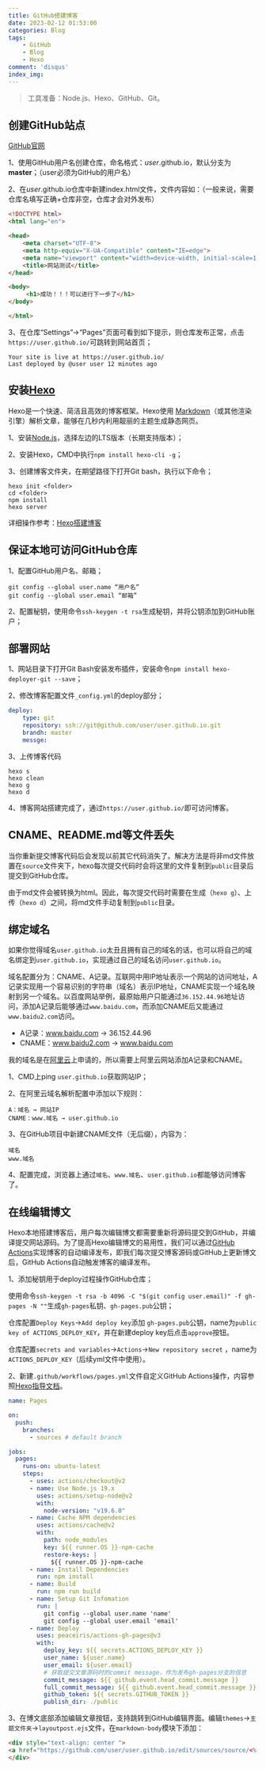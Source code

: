```yaml
---
title: GitHub搭建博客
date: 2023-02-12 01:53:00
categories: Blog
tags:
    - GitHub
    - Blog
    - Hexo
comment: 'disqus'
index_img:
---
```


<blockquote alt="success"><p>
    工具准备：Node.js、Hexo、GitHub、Git。
    </p></blockquote>

## 创建GitHub站点

[GitHub官网](https://github.com/)

1、使用GitHub用户名创建仓库，命名格式：*user*.github.io，默认分支为**master**；（user必须为GitHub的用户名）

2、在*user*.github.io仓库中新建index.html文件，文件内容如：（一般来说，需要仓库名填写正确+仓库非空，仓库才会对外发布）

```html
<!DOCTYPE html>
<html lang="en">

<head>
    <meta charset="UTF-8">
    <meta http-equiv="X-UA-Compatible" content="IE=edge">
    <meta name="viewport" content="width=device-width, initial-scale=1.0">
    <title>网站测试</title>
</head>

<body>
     <h1>成功！！！可以进行下一步了</h1>
</body>

</html>
```

3、在仓库“Settings”→“Pages”页面可看到如下提示，则仓库发布正常，点击`https://user.github.io/`可跳转到网站首页；

```shell
Your site is live at https://user.github.io/
Last deployed by @user user 12 minutes ago
```

## 安装[Hexo](https://hexo.io/zh-cn/)

Hexo是一个快速、简洁且高效的博客框架。Hexo使用 [Markdown](http://daringfireball.net/projects/markdown/)（或其他渲染引擎）解析文章，能够在几秒内利用靓丽的主题生成静态网页。

1、安装[Node.js](https://nodejs.org/en/)，选择左边的LTS版本（长期支持版本）；

2、安装Hexo，CMD中执行`npm install hexo-cli -g`；

3、创建博客文件夹，在期望路径下打开Git bash，执行以下命令；

```shell
hexo init <folder>
cd <folder>
npm install
hexo server
```
详细操作参考：[Hexo搭建博客](https://sslin.online/2023/02/11/Hexo%E6%90%AD%E5%BB%BA%E5%8D%9A%E5%AE%A2/)

## 保证本地可访问GitHub仓库

1、配置GitHub用户名、邮箱；

```shell
git config --global user.name “用户名”
git config --global user.email “邮箱”
```

2、配置秘钥，使用命令`ssh-keygen -t rsa`生成秘钥，并将公钥添加到GitHub账户；

## 部署网站

1、网站目录下打开Git Bash安装发布插件，安装命令`npm install hexo-deployer-git --save`；

2、修改博客配置文件`_config.yml`的deploy部分；

```yaml
deploy:
    type: git
    repository: ssh://git@github.com/user/user.github.io.git
    brandh: master
    messge:
```

3、上传博客代码

```shell
hexo s
hexo clean
hexo g
hexo d
```

4、博客网站搭建完成了，通过`https://user.github.io/`即可访问博客。

## CNAME、README.md等文件丢失

当你重新提交博客代码后会发现以前其它代码消失了。解决方法是将非md文件放置在`source`文件夹下，hexo每次提交代码时会将这里的文件复制到`public`目录后提交到GitHub仓库。

由于md文件会被转换为html。因此，每次提交代码时需要在生成（`hexo g`）、上传（`hexo d`）之间，将md文件手动复制到`public`目录。

## 绑定域名

如果你觉得域名`user.github.io`太丑且拥有自己的域名的话，也可以将自己的域名绑定到`user.github.io`，实现通过自己的域名访问`user.github.io`。

域名配置分为：CNAME、A记录。互联网中用IP地址表示一个网站的访问地址，A记录实现用一个容易识别的字符串（域名）表示IP地址，CNAME实现一个域名映射到另一个域名。以百度网站举例，最原始用户只能通过`36.152.44.96`地址访问，添加A记录后能够通过`www.baidu.com`，而添加CNAME后又能通过`www.baidu2.com`访问。

- A记录：www.baidu.com → 36.152.44.96
- CNAME：www.baidu2.com → www.baidu.com

我的域名是在[阿里云](https://www.aliyun.com/)上申请的，所以需要上阿里云网站添加A记录和CNAME。

1、CMD上ping `user.github.io`获取网站IP；

2、在阿里云域名解析配置中添加以下规则：

```
A：域名 → 网站IP
CNAME：www.域名 → user.github.io
```

3、在GitHub项目中新建CNAME文件（无后缀），内容为：

```
域名
www.域名
```

4、配置完成，浏览器上通过`域名`、`www.域名`、`user.github.io`都能够访问博客了。

## 在线编辑博文

Hexo本地搭建博客后，用户每次编辑博文都需要重新将源码提交到GitHub，并编译提交网站源码。为了提高Hexo编辑博文的易用性，我们可以通过[GitHub Actions](https://docs.github.com/zh/actions/learn-github-actions)实现博客的自动编译发布，即我们每次提交博客源码或GitHub上更新博文后，GitHub Actions自动触发博客的编译发布。

1、添加秘钥用于deploy过程操作GitHub仓库；

使用命令`ssh-keygen -t rsa -b 4096 -C "$(git config user.email)" -f gh-pages -N ""`生成`gh-pages`私钥、`gh-pages.pub`公钥；

仓库配置`Deploy Keys`→`Add deploy key`添加 `gh-pages.pub`公钥，name为`public key of ACTIONS_DEPLOY_KEY`，并在新建deploy key后点击`approve`按钮。

仓库配置`secrets and variables`→`Actions`→`New repository secret` ，name为`ACTIONS_DEPLOY_KEY`（后续yml文件中使用）。

2、新建`.github/workflows/pages.yml`文件自定义GitHub Actions操作，内容参照[Hexo指导文档](https://hexo.io/zh-cn/docs/github-pages)。

```yaml
name: Pages

on:
  push:
    branches:
      - sources # default branch

jobs:
  pages:
    runs-on: ubuntu-latest
    steps:
      - uses: actions/checkout@v2
      - name: Use Node.js 19.x
        uses: actions/setup-node@v2
        with:
          node-version: "v19.6.0"
      - name: Cache NPM dependencies
        uses: actions/cache@v2
        with:
          path: node_modules
          key: ${{ runner.OS }}-npm-cache
          restore-keys: |
            ${{ runner.OS }}-npm-cache
      - name: Install Dependencies
        run: npm install
      - name: Build
        run: npm run build
      - name: Setup Git Infomation
        run: |
          git config --global user.name 'name'
          git config --global user.email 'email'
      - name: Deploy
        uses: peaceiris/actions-gh-pages@v3
        with:
          deploy_key: ${{ secrets.ACTIONS_DEPLOY_KEY }}
          user_name: ${user.name}
          user_email: ${user.email}
          # 获取提交文章源码时的commit message，作为发布gh-pages分支的信息
          commit_message: ${{ github.event.head_commit.message }}
          full_commit_message: ${{ github.event.head_commit.message }}
          github_token: ${{ secrets.GITHUB_TOKEN }}
          publish_dir: ./public

```
3、在博文底部添加编辑文章按钮，支持跳转到GitHub编辑界面。编辑`themes`→`主题文件夹`→`layoutpost.ejs`文件，在`markdown-body`模块下添加：

```html
<div style="text-align: center ">
<a href="https://github.com/user/user.github.io/edit/sources/source/<%- page.source %>" target="_blank">编辑文章✏</a>
</div>
```
